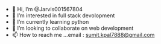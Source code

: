 - 👋 Hi, I’m @Jarvis001567804
- 👀 I’m interested in full stack devolopment 
- 🌱 I’m currently learning python
- 💞️ I’m looking to collaborate on web development 
- 📫 How to reach me ...email : sumit.kpal7888@gmail.com

<!---
Jarvis001567804/Jarvis001567804 is a ✨ special ✨ repository because its `README.md` (this file) appears on your GitHub profile.
You can click the Preview link to take a look at your changes.
--->
